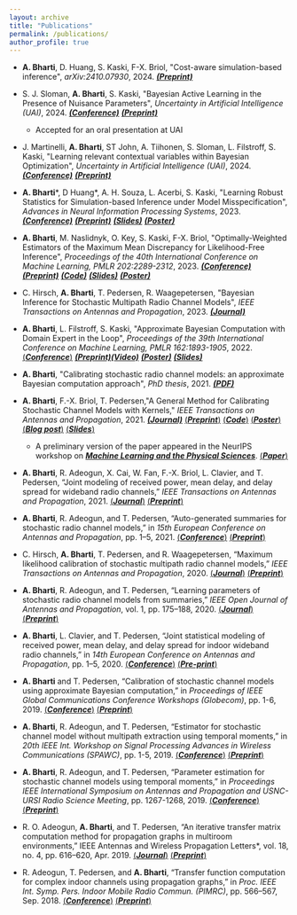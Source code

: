 ```yaml
---
layout: archive
title: "Publications"
permalink: /publications/
author_profile: true
---
```

* **A. Bharti**, D. Huang, S. Kaski, F-X. Briol, "Cost-aware simulation-based inference", *arXiv:2410.07930*, 2024. [***(Preprint)***](https://arxiv.org/abs/2410.07930)
  
* S. J. Sloman, **A. Bharti**, S. Kaski, "Bayesian Active Learning in the Presence of Nuisance Parameters", *Uncertainty in Artificial Intelligence (UAI)*, 2024. [***(Conference)***](https://openreview.net/forum?id=dRa16UhuZi) [***(Preprint)***](https://arxiv.org/abs/2310.14968)
  - Accepted for an oral presentation at UAI

* J. Martinelli, **A. Bharti**, ST John, A. Tiihonen, S. Sloman, L. Filstroff, S. Kaski, "Learning relevant contextual variables within Bayesian Optimization", *Uncertainty in Artificial Intelligence (UAI)*, 2024. [***(Conference)***](https://openreview.net/forum?id=qb33ha9frm)  [***(Preprint)***](https://arxiv.org/abs/2305.14120)

* **A. Bharti**\*, D Huang\*, A. H. Souza, L. Acerbi, S. Kaski, "Learning Robust Statistics for Simulation-based Inference under Model Misspecification", *Advances in Neural Information Processing Systems*, 2023. [***(Conference)***](https://openreview.net/forum?id=STrXsSIEiq) [***(Preprint)***](https://arxiv.org/abs/2305.15871) [***(Slides)***](https://bharti-ayush.github.io/files/Presentation_Robust_SBI.pdf) [***(Poster)***](https://bharti-ayush.github.io/files/Poster_Neurips_2023.pdf)

* **A. Bharti**, M. Naslidnyk, O. Key, S. Kaski, F-X. Briol, "Optimally-Weighted Estimators of the Maximum Mean Discrepancy for Likelihood-Free Inference", *Proceedings of the 40th International Conference on Machine Learning, PMLR 202:2289-2312*, 2023. [***(Conference)***](https://proceedings.mlr.press/v202/bharti23a.html) [***(Preprint)***](https://arxiv.org/abs/2301.11674) [***(Code)***](https://github.com/bharti-ayush/optimally-weighted_MMD) [***(Slides)***](https://bharti-ayush.github.io/files/OptimallyWeighted_MMD_slides.pdf) [***(Poster)***](https://bharti-ayush.github.io/files/Poster_ICML2023.pdf) 

* C. Hirsch, **A. Bharti**, T. Pedersen, R. Waagepetersen, "Bayesian Inference for Stochastic Multipath Radio Channel Models", *IEEE Transactions on Antennas and Propagation*, 2023. [***(Journal)***](https://ieeexplore.ieee.org/document/10045670)

* **A. Bharti**, L. Filstroff, S. Kaski, "Approximate Bayesian Computation with Domain Expert in the Loop", *Proceedings of the 39th International Conference on Machine Learning, PMLR 162:1893-1905*, 2022. [(***Conference***)](https://proceedings.mlr.press/v162/bharti22a.html) [***(Preprint)***](https://arxiv.org/abs/2201.12090)[***(Video)***](https://youtu.be/Gx18PH0kiY8 ) [***(Poster)***](https://bharti-ayush.github.io/files/ICML_poster.pdf) 
[***(Slides)***](https://bharti-ayush.github.io/files/HITL-ABC_slides.pdf)

* **A. Bharti**, "Calibrating stochastic radio channel models: an approximate Bayesian computation approach", *PhD thesis*, 2021. [***(PDF)***](https://bharti-ayush.github.io/files/Ayush_thesis.pdf)

* **A. Bharti**, F.-X. Briol, T. Pedersen,"A General Method for Calibrating Stochastic Channel Models with Kernels," *IEEE Transactions on Antennas and Propagation*, 2021. [***(Journal)***](https://ieeexplore.ieee.org/document/9445690) [(***Preprint***)](https://arxiv.org/abs/2012.09612) [(***Code***)](https://github.com/bharti-ayush/Kernel-based-ABC) [(***Poster***)](https://ml4physicalsciences.github.io/2021/files/NeurIPS_ML4PS_2021_2_poster.png) [(***Blog post***)](https://www.turing.ac.uk/blog/using-machine-learning-improve-reliability-wireless-communication-systems) [(***Slides***)](https://bharti-ayush.github.io/files/UCL_seminar.pdf)
  - A preliminary version of the paper appeared in the NeurIPS workshop on [***Machine Learning and the Physical Sciences***](https://ml4physicalsciences.github.io/2021/). [(***Paper***)](https://ml4physicalsciences.github.io/2021/files/NeurIPS_ML4PS_2021_2.pdf)

* **A.  Bharti**,  R.  Adeogun,  X.  Cai,  W.  Fan,  F.-X.  Briol,  L.  Clavier,  and T. Pedersen, “Joint modeling of received power, mean delay, and delay spread  for  wideband  radio  channels,” *IEEE  Transactions on Antennas and Propagation*, 2021. [(***Journal***)](https://ieeexplore.ieee.org/document/9362172) [(***Preprint***)](https://arxiv.org/abs/2005.06808)

* **A.  Bharti**,  R.  Adeogun,  and  T.  Pedersen,  “Auto-generated summaries for stochastic radio channel models,” in *15th European Conference on Antennas and Propagation*, pp. 1–5, 2021. [(***Conference***)](https://ieeexplore.ieee.org/document/9411312) [(***Preprint***)](https://vbn.aau.dk/ws/portalfiles/portal/406845362/Auto_generated_Summaries_for_Stochastic_Radio_Channel_Models.pdf)

* C.  Hirsch,  **A.  Bharti**,  T.  Pedersen,  and  R.  Waagepetersen,  “Maximum likelihood  calibration  of  stochastic  multipath  radio  channel  models,” *IEEE Transactions on Antennas and Propagation*, 2020. [(***Journal***)](https://ieeexplore.ieee.org/document/9298915) [(***Preprint***)](https://vbn.aau.dk/ws/files/388490076/main_document.pdf)

*  **A.  Bharti**,  R.  Adeogun,  and  T.  Pedersen,  “Learning  parameters  of stochastic  radio  channel  models  from  summaries,” *IEEE  Open  Journal  of Antennas and Propagation*, vol. 1, pp. 175–188, 2020. [(***Journal***)](https://ieeexplore.ieee.org/document/9076672) [(***Preprint***)](https://vbn.aau.dk/ws/portalfiles/portal/331132389/Learning_parameters_of_stochastic_channel_models_using_summaries.pdf)

*  **A.  Bharti**,  L.  Clavier,  and  T.  Pedersen,  “Joint  statistical  modeling  of received power, mean delay, and delay spread for indoor wideband radio channels,” in *14th European Conference on Antennas and Propagation*, pp. 1–5, 2020. [(***Conference***)](https://ieeexplore.ieee.org/document/9135412) [(***Pre-print***)](https://vbn.aau.dk/ws/files/319153188/EuCAP2020_template.pdf)

*  **A.  Bharti**  and  T.  Pedersen,  “Calibration  of  stochastic  channel  models using approximate Bayesian computation,” in *Proceedings of IEEE Global Communications Conference Workshops (Globecom)*, pp. 1-6, 2019. [(***Conference***)](https://ieeexplore.ieee.org/document/9024563) [(***Preprint***)](https://vbn.aau.dk/ws/files/314824548/conf.pdf)

*  **A.  Bharti**,  R.  Adeogun,  and  T.  Pedersen,  “Estimator  for  stochastic channel model without multipath extraction using temporal moments,” in *20th  IEEE  Int.  Workshop  on  Signal  Processing  Advances  in  Wireless Communications (SPAWC)*, pp. 1-5, 2019. [(***Conference***)](https://ieeexplore.ieee.org/document/8815389) [(***Preprint***)](https://vbn.aau.dk/ws/files/304061155/conference_041818.pdf)

*  **A. Bharti**, R. Adeogun, and T. Pedersen, “Parameter estimation for stochastic channel models using temporal moments,” in *Proceedings IEEE International Symposium on Antennas and Propagation and USNC-URSI Radio Science Meeting*, pp. 1267-1268, 2019. [(***Conference***)](https://ieeexplore.ieee.org/document/8888862) [(***Preprint***)](https://vbn.aau.dk/ws/files/298467560/conference_041818.pdf)

* R. O. Adeogun, **A. Bharti**, and T. Pedersen, “An iterative transfer matrix computation method for propagation graphs in multiroom environments,” IEEE Antennas and Wireless Propagation Letters*, vol. 18, no. 4, pp. 616–620, Apr. 2019. [(***Journal***)](https://ieeexplore.ieee.org/document/8638953) [(***Preprint***)](https://vbn.aau.dk/ws/files/309144314/IterativeStateMatrixCOmputation.pdf)

* R. Adeogun, T. Pedersen, and **A. Bharti**, “Transfer function computation for complex indoor channels using propagation graphs,” in *Proc. IEEE Int. Symp. Pers. Indoor Mobile Radio Commun. (PIMRC)*, pp. 566–567, Sep. 2018. [(***Conference***)](https://ieeexplore.ieee.org/document/8580694) [(***Preprint***)](https://vbn.aau.dk/ws/files/283290509/ComplexIndoorGraphModel.pdf)
